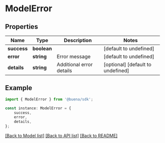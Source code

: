 # ModelError


## Properties

Name | Type | Description | Notes
------------ | ------------- | ------------- | -------------
**success** | **boolean** |  | [default to undefined]
**error** | **string** | Error message | [default to undefined]
**details** | **string** | Additional error details | [optional] [default to undefined]

## Example

```typescript
import { ModelError } from '@buena/sdk';

const instance: ModelError = {
    success,
    error,
    details,
};
```

[[Back to Model list]](../README.md#documentation-for-models) [[Back to API list]](../README.md#documentation-for-api-endpoints) [[Back to README]](../README.md)

